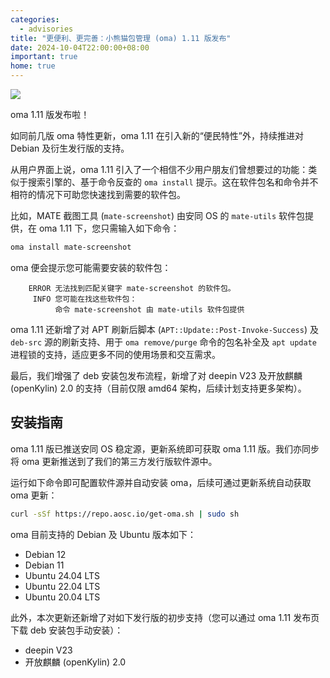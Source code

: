 ```yaml
---
categories:
  - advisories
title: "更便利、更完善：小熊猫包管理 (oma) 1.11 版发布"
date: 2024-10-04T22:00:00+08:00
important: true
home: true
---
```


![](/assets/news/oma-comic-slim.png)

oma 1.11 版发布啦！

如同前几版 oma 特性更新，oma 1.11 在引入新的“便民特性”外，持续推进对 Debian 及衍生发行版的支持。

从用户界面上说，oma 1.11 引入了一个相信不少用户朋友们曾想要过的功能：类似于搜索引擎的、基于命令反查的 `oma install` 提示。这在软件包名和命令并不相符的情况下可助您快速找到需要的软件包。

比如，MATE 截图工具 (`mate-screenshot`) 由安同 OS 的 `mate-utils` 软件包提供，在 oma 1.11 下，您只需输入如下命令：

```bash
oma install mate-screenshot
```

oma 便会提示您可能需要安装的软件包：

```
    ERROR 无法找到匹配关键字 mate-screenshot 的软件包。
     INFO 您可能在找这些软件包：
          命令 mate-screenshot 由 mate-utils 软件包提供
```

oma 1.11 还新增了对 APT 刷新后脚本 (`APT::Update::Post-Invoke-Success`) 及 `deb-src` 源的刷新支持、用于 `oma remove/purge` 命令的包名补全及 `apt update` 进程锁的支持，适应更多不同的使用场景和交互需求。

最后，我们增强了 deb 安装包发布流程，新增了对 deepin V23 及开放麒麟 (openKylin) 2.0 的支持（目前仅限 amd64 架构，后续计划支持更多架构）。

## 安装指南

oma 1.11 版已推送安同 OS 稳定源，更新系统即可获取 oma 1.11 版。我们亦同步将 oma 更新推送到了我们的第三方发行版软件源中。

运行如下命令即可配置软件源并自动安装 oma，后续可通过更新系统自动获取 oma 更新：

```bash
curl -sSf https://repo.aosc.io/get-oma.sh | sudo sh
```

oma 目前支持的 Debian 及 Ubuntu 版本如下：

- Debian 12
- Debian 11
- Ubuntu 24.04 LTS
- Ubuntu 22.04 LTS
- Ubuntu 20.04 LTS

此外，本次更新还新增了对如下发行版的初步支持（您可以通过 oma 1.11 发布页下载 deb 安装包手动安装）：

- deepin V23
- 开放麒麟 (openKylin) 2.0